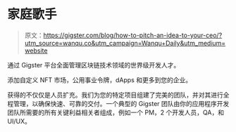 # 家庭歌手

> 原文：<https://gigster.com/blog/how-to-pitch-an-idea-to-your-ceo/?utm_source=wanqu.co&utm_campaign=Wanqu+Daily&utm_medium=website>

通过 Gigster 平台全面管理区块链技术领域的世界级开发人才。

添加自定义 NFT 市场，公用事业令牌，dApps 和更多到您的企业。

获得的不仅仅是人员扩充。我们为您的特定项目组建了完美的团队，并对其进行全程管理，以确保快速、可靠的交付。一个典型的 Gigster 团队由你的应用程序开发团队所需要的所有关键利益相关者组成，例如一个 PM，2 个开发人员，QA，和 UI/UX。